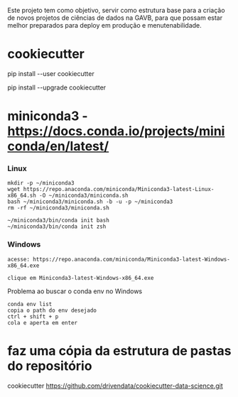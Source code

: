 
Este projeto tem como objetivo, servir como estrutura base para a criação de novos projetos de ciências de dados na GAVB, para que possam estar melhor preparados para deploy em produção e menutenabilidade.


# cookiecutter

pip install --user cookiecutter

pip install --upgrade cookiecutter




# miniconda3 - https://docs.conda.io/projects/miniconda/en/latest/

### Linux 

    mkdir -p ~/miniconda3
    wget https://repo.anaconda.com/miniconda/Miniconda3-latest-Linux-x86_64.sh -O ~/miniconda3/miniconda.sh
    bash ~/miniconda3/miniconda.sh -b -u -p ~/miniconda3
    rm -rf ~/miniconda3/miniconda.sh

    ~/miniconda3/bin/conda init bash
    ~/miniconda3/bin/conda init zsh


### Windows

    acesse: https://repo.anaconda.com/miniconda/Miniconda3-latest-Windows-x86_64.exe
    
    clique em Miniconda3-latest-Windows-x86_64.exe
    


Problema ao buscar o conda env no Windows

    conda env list
    copia o path do env desejado
    ctrl + shift + p
    cola e aperta em enter




# faz uma cópia da estrutura de pastas do repositório

cookiecutter https://github.com/drivendata/cookiecutter-data-science.git
